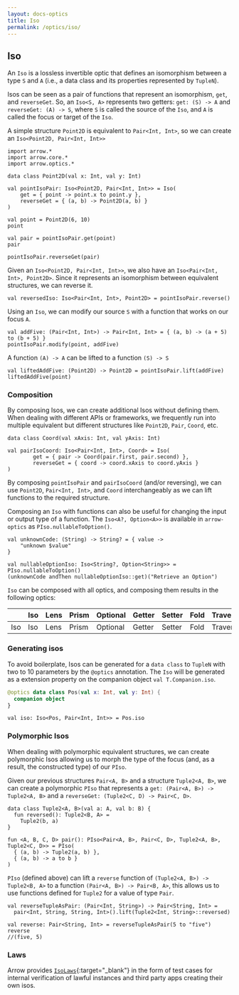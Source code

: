 ```yaml
---
layout: docs-optics
title: Iso
permalink: /optics/iso/
---
```


## Iso


An `Iso` is a lossless invertible optic that defines an isomorphism between a type `S` and `A` (i.e., a data class and its properties represented by `TupleN`).

Isos can be seen as a pair of functions that represent an isomorphism, `get`, and `reverseGet`. So, an `Iso<S, A>` represents two getters: `get: (S) -> A` and `reverseGet: (A) -> S`, where `S` is called the source of the `Iso`, and `A` is called the focus or target of the `Iso`.

A simple structure `Point2D` is equivalent to `Pair<Int, Int>`, so we can create an `Iso<Point2D, Pair<Int, Int>>`

```kotlin:ank
import arrow.*
import arrow.core.*
import arrow.optics.*

data class Point2D(val x: Int, val y: Int)

val pointIsoPair: Iso<Point2D, Pair<Int, Int>> = Iso(
    get = { point -> point.x to point.y },
    reverseGet = { (a, b) -> Point2D(a, b) }
)

val point = Point2D(6, 10)
point
```
```kotlin:ank
val pair = pointIsoPair.get(point)
pair
```
```kotlin:ank
pointIsoPair.reverseGet(pair)
```

Given an `Iso<Point2D, Pair<Int, Int>>`, we also have an `Iso<Pair<Int, Int>, Point2D>`. Since it represents an isomorphism between equivalent structures, we can reverse it.

```kotlin:ank:silent
val reversedIso: Iso<Pair<Int, Int>, Point2D> = pointIsoPair.reverse()
```

Using an `Iso`, we can modify our source `S` with a function that works on our focus `A`.

```kotlin:ank
val addFive: (Pair<Int, Int>) -> Pair<Int, Int> = { (a, b) -> (a + 5) to (b + 5) }
pointIsoPair.modify(point, addFive)
```

A function `(A) -> A` can be lifted to a function `(S) -> S`

```kotlin:ank
val liftedAddFive: (Point2D) -> Point2D = pointIsoPair.lift(addFive)
liftedAddFive(point)
```

### Composition

By composing Isos, we can create additional Isos without defining them. When dealing with different APIs or frameworks, we frequently run into multiple equivalent but different structures like `Point2D`, `Pair`, `Coord`, etc.

```kotlin:ank
data class Coord(val xAxis: Int, val yAxis: Int)

val pairIsoCoord: Iso<Pair<Int, Int>, Coord> = Iso(
        get = { pair -> Coord(pair.first, pair.second) },
        reverseGet = { coord -> coord.xAxis to coord.yAxis }
)
```

By composing `pointIsoPair` and `pairIsoCoord` (and/or reversing), we can use `Point2D`, `Pair<Int, Int>`, and `Coord` interchangeably as we can lift functions to the required structure.

Composing an `Iso` with functions can also be useful for changing the input or output type of a function. The `Iso<A?, Option<A>>` is available in `arrow-optics` as `PIso.nullableToOption()`.

```kotlin:ank
val unknownCode: (String) -> String? = { value ->
    "unknown $value"
}

val nullableOptionIso: Iso<String?, Option<String>> = PIso.nullableToOption()
(unknownCode andThen nullableOptionIso::get)("Retrieve an Option")
```

`Iso` can be composed with all optics, and composing them results in the following optics:

|   | Iso | Lens | Prism |Optional | Getter | Setter | Fold | Traversal |
| --- | --- | --- | --- |--- | --- | --- | --- | --- |
| Iso | Iso | Lens | Prism | Optional | Getter | Setter | Fold | Traversal |

### Generating isos

To avoid boilerplate, Isos can be generated for a `data class` to `TupleN` with two to 10 parameters by the `@optics` annotation.
The `Iso` will be generated as a extension property on the companion object `val T.Companion.iso`.

```kotlin
@optics data class Pos(val x: Int, val y: Int) {
  companion object
}
```
```kotlin:ank:silent
val iso: Iso<Pos, Pair<Int, Int>> = Pos.iso
```

### Polymorphic Isos
When dealing with polymorphic equivalent structures, we can create polymorphic Isos allowing us to morph the type of the focus (and, as a result, the constructed type) of our `PIso`.

Given our previous structures `Pair<A, B>` and a structure `Tuple2<A, B>`, we can create a polymorphic `PIso` that represents a `get: (Pair<A, B>) -> Tuple2<A, B>` and a `reverseGet: (Tuple2<C, D) -> Pair<C, D>`.

```kotlin:ank
data class Tuple2<A, B>(val a: A, val b: B) {
  fun reversed(): Tuple2<B, A> =
    Tuple2(b, a)
}

fun <A, B, C, D> pair(): PIso<Pair<A, B>, Pair<C, D>, Tuple2<A, B>, Tuple2<C, D>> = PIso(
  { (a, b) -> Tuple2(a, b) },
  { (a, b) -> a to b }
)
```

`PIso` (defined above) can lift a `reverse` function of `(Tuple2<A, B>) -> Tuple2<B, A>` to a function `(Pair<A, B>) -> Pair<B, A>`,
this allows us to use functions defined for `Tuple2` for a value of type `Pair`.

```kotlin:ank
val reverseTupleAsPair: (Pair<Int, String>) -> Pair<String, Int> =
  pair<Int, String, String, Int>().lift(Tuple2<Int, String>::reversed)

val reverse: Pair<String, Int> = reverseTupleAsPair(5 to "five")
reverse
//(five, 5)
```

### Laws

Arrow provides [`IsoLaws`][iso_laws_source]{:target="_blank"} in the form of test cases for internal verification of lawful instances and third party apps creating their own isos.

[iso_laws_source]: https://github.com/arrow-kt/arrow/blob/main/modules/core/arrow-test/src/main/kotlin/arrow/test/laws/IsoLaws.kt
